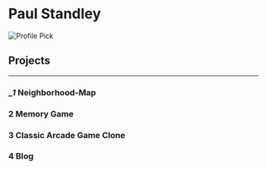 # Paul Standley

![Profile Pick](http://res.cloudinary.com/pieol2/image/upload/v1516543296/profile-small.png)

## Projects

___

### __1_ Neighborhood-Map

### __2__ Memory Game

### __3__ Classic Arcade Game Clone

### __4__ Blog
